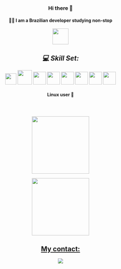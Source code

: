 
<div align='center'>

### Hi there 👋

#### 👨‍💻 I am a Brazilian developer studying non-stop<br><br>   <img height="50em" align="center" src="https://static.imasters.com.br/wp-content/uploads/2015/11/4_Progresso4.gif">

</div>

<div align='center'>

##  *💻 Skill Set:*
   <img  width="35px" src="https://cdn.jsdelivr.net/gh/devicons/devicon/icons/html5/html5-plain.svg" />
   <img width="45px" src="https://cdn.jsdelivr.net/gh/devicons/devicon/icons/css3/css3-original-wordmark.svg"/>
   <img width="40px" src="https://cdn.jsdelivr.net/gh/devicons/devicon/icons/python/python-original-wordmark.svg"/> 
   <img width="40px"src="https://cdn.jsdelivr.net/gh/devicons/devicon/icons/javascript/javascript-original.svg"/>
   <img width="40px" src="https://cdn.jsdelivr.net/gh/devicons/devicon/icons/react/react-original.svg" />
   <img width="40px" src="https://cdn.jsdelivr.net/gh/devicons/devicon/icons/nextjs/nextjs-original-wordmark.svg" />
   <img width="40px"src="https://cdn-icons-png.flaticon.com/512/919/919837.png"/>
   <img width="40px"src="https://cdn-icons-png.flaticon.com/512/5968/5968381.png"/>

#### Linux user :penguin:
</div>

<div>
   
   ##
   
</div><br>
<div align="center">
   
  <a href="https://github.com/higordevv">
     
  <img align='center' height="180em" src="https://github-readme-stats.vercel.app/api?username=higordevv&show_icons=true&theme=blue-green&include_all_commits=true&count_private=true"/><br>
     
  <img align="center" height="180em" src="https://github-readme-stats.vercel.app/api/top-langs/?username=higordevv&layout=compact&langs_count=7&theme=blue-green"/>
     
</div>

<div align="center"> 
   
##  My contact:  
   
   <a href='https://t.me/higorkk'><img src='https://img.shields.io/badge/Telegram-2CA5E0?style=for-the-badge&logo=telegram&logoColor=white'></a>
   </div>










          
